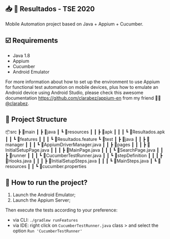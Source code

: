 ## :inbox_tray: :robot: Resultados - TSE 2020 
Mobile Automation project based on Java + Appium + Cucumber.

## :ballot_box_with_check: Requirements
* Java 1.8
* Appium
* Cucumber
* Android Emulator

For more information about how to set up the environment to use Appium for functional test automation on mobile devices, plus how to emulate an Android device using Android Studio, please check this awesome documentation https://github.com/clarabez/appium-en from my friend :woman_teacher: [@clarabez][https://github.com/clarabez].

## :triangular_ruler: Project Structure
📦src
 ┣ 📂main
 ┃ ┣ 📂java
 ┃ ┗ 📂resources
 ┃ ┃ ┣ 📂apk
 ┃ ┃ ┃ ┗ 📜Resultados.apk
 ┃ ┃ ┗ 📂features
 ┃ ┃ ┃ ┗ 📜Resultados.feature
 ┗ 📂test
 ┃ ┣ 📂java
 ┃ ┃ ┣ 📂manager
 ┃ ┃ ┃ ┗ 📜AppiumDriverManager.java
 ┃ ┃ ┣ 📂pages
 ┃ ┃ ┃ ┣ 📜InitialSetupPage.java
 ┃ ┃ ┃ ┣ 📜MainPage.java
 ┃ ┃ ┃ ┗ 📜SearchPage.java
 ┃ ┃ ┣ 📂runner
 ┃ ┃ ┃ ┗ 📜CucumberTestRunner.java
 ┃ ┃ ┗ 📂stepDefinition
 ┃ ┃ ┃ ┣ 📜Hooks.java
 ┃ ┃ ┃ ┣ 📜InitialSetupSteps.java
 ┃ ┃ ┃ ┗ 📜MainSteps.java
 ┃ ┗ 📂resources
 ┃ ┃ ┗ 📜cucumber.properties

## :rocket: How to run the project?
1. Launch the Android Emulator;
2. Launch the Appium Server;

Then execute the tests according to your preference: 
* via CLI: `./gradlew runFeatures`
* via IDE: right click on `CucumberTestRunner.java` class > and select the option `Run 'CucumberTestRunner'`



[https://github.com/clarabez]: https://github.com/clarabez
